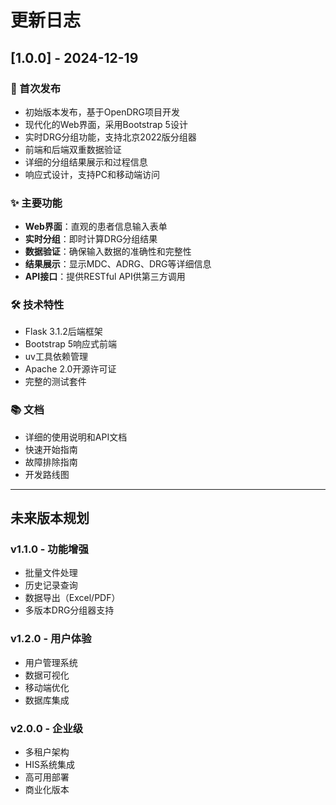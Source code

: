 # 更新日志

## [1.0.0] - 2024-12-19

### 🎉 首次发布
- 初始版本发布，基于OpenDRG项目开发
- 现代化的Web界面，采用Bootstrap 5设计
- 实时DRG分组功能，支持北京2022版分组器
- 前端和后端双重数据验证
- 详细的分组结果展示和过程信息
- 响应式设计，支持PC和移动端访问

### ✨ 主要功能
- **Web界面**：直观的患者信息输入表单
- **实时分组**：即时计算DRG分组结果
- **数据验证**：确保输入数据的准确性和完整性
- **结果展示**：显示MDC、ADRG、DRG等详细信息
- **API接口**：提供RESTful API供第三方调用

### 🛠️ 技术特性
- Flask 3.1.2后端框架
- Bootstrap 5响应式前端
- uv工具依赖管理
- Apache 2.0开源许可证
- 完整的测试套件

### 📚 文档
- 详细的使用说明和API文档
- 快速开始指南
- 故障排除指南
- 开发路线图

---

## 未来版本规划

### v1.1.0 - 功能增强
- 批量文件处理
- 历史记录查询
- 数据导出（Excel/PDF）
- 多版本DRG分组器支持

### v1.2.0 - 用户体验
- 用户管理系统
- 数据可视化
- 移动端优化
- 数据库集成

### v2.0.0 - 企业级
- 多租户架构
- HIS系统集成
- 高可用部署
- 商业化版本
